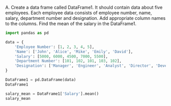 A. Create a data frame called DataFrame1. It should contain data about five employees. Each employee data consists of employee number, name, salary, department number and designation. Add appropriate column names to the columns. Find the mean of the salary in the DataFrame1.
```python
import pandas as pd

data = {
    'Employee Number': [1, 2, 3, 4, 5],
    'Name': ['John', 'Alice', 'Mike', 'Emily', 'David'],
    'Salary': [5000, 6000, 4500, 7000, 5500],
    'Department Number': [101, 102, 101, 103, 102],
    'Designation': ['Manager', 'Engineer', 'Analyst', 'Director', 'Developer']
}

DataFrame1 = pd.DataFrame(data)
DataFrame1

salary_mean = DataFrame1['Salary'].mean()
salary_mean
```